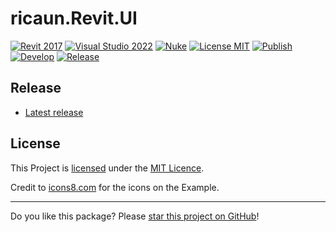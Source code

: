 # ricaun.Revit.UI

[![Revit 2017](https://img.shields.io/badge/Revit-2017+-blue.svg)](../..)
[![Visual Studio 2022](https://img.shields.io/badge/Visual%20Studio-2022-blue)](../..)
[![Nuke](https://img.shields.io/badge/Nuke-Build-blue)](https://nuke.build/)
[![License MIT](https://img.shields.io/badge/License-MIT-blue.svg)](LICENSE)
[![Publish](../../actions/workflows/Publish.yml/badge.svg)](../../actions)
[![Develop](../../actions/workflows/Develop.yml/badge.svg)](../../actions)
[![Release](https://img.shields.io/nuget/v/ricaun.Revit.UI?logo=nuget&label=release&color=blue)](https://www.nuget.org/packages/ricaun.Revit.UI)

## Release

* [Latest release](../../releases/latest)

## License

This Project is [licensed](LICENSE) under the [MIT Licence](https://en.wikipedia.org/wiki/MIT_License).

Credit to [icons8.com](https://icons8.com/) for the icons on the Example.

---

Do you like this package? Please [star this project on GitHub](../../stargazers)!